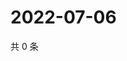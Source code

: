 # 2022-07-06

共 0 条

<!-- BEGIN WEIBO -->
<!-- 最后更新时间 Wed Jul 06 2022 22:16:41 GMT+0800 (China Standard Time) -->

<!-- END WEIBO -->
